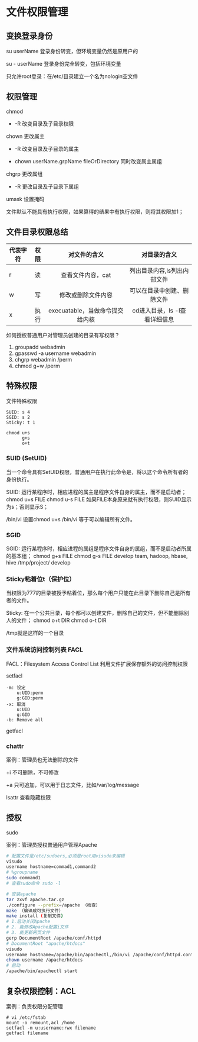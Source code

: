 # 文件权限管理

## 变换登录身份

su userName  登录身份转变，但环境变量仍然是原用户的

su - userName  登录身份完全转变，包括环境变量

只允许root登录：在/etc/目录建立一个名为nologin空文件

## 权限管理

chmod

- -R 改变目录及子目录权限

chown 更改属主

- -R 改变目录及子目录的属主

- chown userName.grpName fileOrDirectory 同时改变属主属组

chgrp 更改属组

- -R 更改目录及子目录下属组

umask 设置掩码

文件默认不能具有执行权限，如果算得的结果中有执行权限，则将其权限加1；

## 文件目录权限总结

代表字符|权限|对文件的含义|对目录的含义
-|:-:|:-:|:-:
r|读|查看文件内容，cat|列出目录内容,ls列出内部文件
w|写|修改或删除文件内容|可以在目录中创建、删除文件
x|执行|execuatable，当做命令提交给内核|cd进入目录，ls -l查看详细信息

如何授权普通用户对管理员创建的目录有写权限？

1. groupadd webadmin
2. gpasswd -a username webadmin
3. chgrp webadmin /perm
4. chmod g+w /perm

## 特殊权限

文件特殊权限

	SUID: s 4
	SGID: s 2
	Sticky: t 1 

	chmod u+s
		  g+s
		  o+t

### SUID (SetUID)

当一个命令具有SetUID权限，普通用户在执行此命令是，将以这个命令所有者的身份执行。

SUID: 运行某程序时，相应进程的属主是程序文件自身的属主，而不是启动者；
	chmod u+s FILE
	chmod u-s FILE
		如果FILE本身原来就有执行权限，则SUID显示为s；否则显示S；

/bin/vi 设置chmod u+s /bin/vi 等于可以编辑所有文件。

### SGID

SGID: 运行某程序时，相应进程的属组是程序文件自身的属组，而不是启动者所属的基本组；
	chmod g+s FILE
	chmod g-s FILE
		develop team, hadoop, hbase, hive
		/tmp/project/
			develop

### Sticky粘着位t（保护位）

当权限为777的目录被授予粘着位，那么每个用户只能在此目录下删除自己是所有者的文件。

Sticky: 在一个公共目录，每个都可以创建文件，删除自己的文件，但不能删除别人的文件；
	chmod o+t DIR
	chmod o-t DIR

/tmp就是这样的一个目录

### 文件系统访问控制列表 FACL

FACL：Filesystem Access Control List
利用文件扩展保存额外的访问控制权限

setfacl

	-m: 设定
		u:UID:perm
		g:GID:perm
	-x: 取消
		u:UID
		g:GID
	-b: Remove all

getfacl


### chattr

案例：管理员也无法删除的文件

+i 不可删除，不可修改

+a 只可追加，可以用于日志文件，比如/var/log/message

lsattr 查看隐藏权限

## 授权

sudo

案例：管理员授权普通用户管理Apache

```bash
# 配置文件是/etc/sudoers,必须是root用visudo来编辑
visudo
username hostname=commad1,command2
# %groupname
sudo command1
# 查看sudo命令 sudo -l

# 安装apache
tar zxvf apache.tar.gz
./configure --prefix=/apache （检查）
make （编译成可执行文件）
make install (复制文件)
# 1.启动关闭Apache
# 2. 能修改Apache配置i文件
# 3. 能更新网页文件
gerp DocumentRoot /apache/conf/httpd  
# DocumentRoot "apache/htdocs"
visudo
username hostname=/apache/bin/apachectl,/bin/vi /apache/conf/httpd.conf
chown username /apache/htdocs
# 启动
/apache/bin/apachectl start
```

## 复杂权限控制：ACL

案例：负责权限分配管理

```shell
# vi /etc/fstab
mount -o remount,acl /home
setfacl -m u:username:rwx filename
getfacl filename

```
